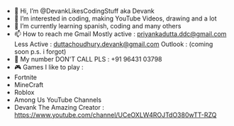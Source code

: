 - 👋 Hi, I’m @DevankLikesCodingStuff aka Devank
- 👀 I’m interested in coding, making YouTube Videos, drawing and a lot
- 🌱 I’m currently learning spanish, coding and many others 
- 📫 How to reach me
Gmail 
Mostly active : priyankadutta.ddc@gmail.com 
Less Active : duttachoudhury.devank@gmail.com
Outlook : (coming soon p.s. i forgot)
- 📱 My number DON'T CALL PLS : +91 96431 03798
- 🎮 Games I like to play :
-  Fortnite 
-  MineCraft
-  Roblox
-  Among Us
YouTube Channels
- Devank The Amazing Creator : https://www.youtube.com/channel/UCeOXLW4ROJTdO380wTT-RZQ
